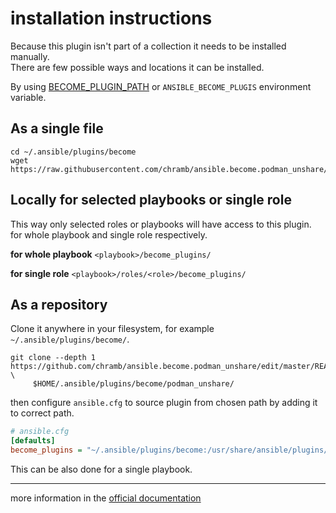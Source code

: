 # installation instructions
Because this plugin isn't part of a collection it needs to be installed manually.  
There are few possible ways and locations it can be installed.

By using [BECOME_PLUGIN_PATH](https://docs.ansible.com/ansible/latest/reference_appendices/config.html#become-plugin-path) or `ANSIBLE_BECOME_PLUGIS` environment variable.

## As a single file
```
cd ~/.ansible/plugins/become
wget https://raw.githubusercontent.com/chramb/ansible.become.podman_unshare/master/plugins/become/podman_unshare.py
```

## Locally for selected playbooks or single role
This way only selected roles or playbooks will have access to this plugin.
for whole playbook and single role respectively.

**for whole playbook**
`<playbook>/become_plugins/`

**for single role**
`<playbook>/roles/<role>/become_plugins/`

## As a repository
Clone it anywhere in your filesystem, for example `~/.ansible/plugins/become/`.
```shell
git clone --depth 1 https://github.com/chramb/ansible.become.podman_unshare/edit/master/README.md \
     $HOME/.ansible/plugins/become/podman_unshare/
```
then configure `ansible.cfg` to source plugin from chosen path by adding it to correct path.
```ini
# ansible.cfg
[defaults]
become_plugins = "~/.ansible/plugins/become:/usr/share/ansible/plugins/become:~/.ansible/plugins/become/podman_unshare/plugins/become/:/usr/share/ansible/plugins/become/podman_unshare
```
This can be also done for a single playbook.

---
more information in the [official documentation](https://docs.ansible.com/ansible/latest/dev_guide/developing_locally.html)
